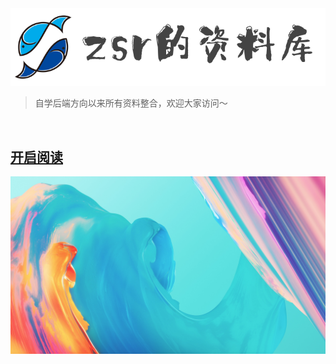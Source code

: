 <img src="_media/logo6.png" alt="logo"  />



> 自学后端方向以来所有资料整合，欢迎大家访问～
<br>

## [**开启阅读**](README.md)

![](_media/美丽.png)


